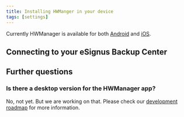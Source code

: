 ```yaml
---
title: Installing HWManger in your device
tags: [settings]
---
```


Currently HWManager is available for both [Android](http://google.com) and [iOS](http://google.com).

## Connecting to your eSignus Backup Center


## Further questions
### Is there a desktop version for the HWManager app?
No, not yet. But we are working on that. Please check our [development roadmap](/hwmanager-changelog) for more information.

